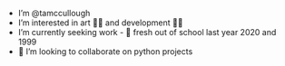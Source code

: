 - I’m @tamccullough
- I’m interested in art 🧑‍🎨 and development 🧑‍💻
- I’m currently seeking work - 🌱 fresh out of school last year 2020 and 1999
- 💞️ I’m looking to collaborate on python projects

<!---
I love this ✨ special ✨ repository!
--->
